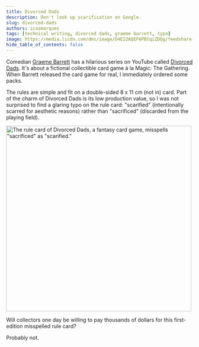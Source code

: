 ```yaml
---
title: Divorced Dads
description: Don't look up scarification on Google.
slug: divorced-dads
authors: icasmarques
tags: [technical writing, divorced dads, graeme barrett, typo]
image: https://media.licdn.com/dms/image/D4E22AQEF6PBtqiZDQg/feedshare-shrink_800/0/1716309923158?e=1720051200&v=beta&t=aQV4PDgsxaTBWd5oYc8YCK6WsbNC1D6U0KJZSrAawV0
hide_table_of_contents: false
---
```


Comedian [Graeme Barrett](https://www.youtube.com/@AudioOpera) has a hilarious series on YouTube called [Divorced Dads](https://divorceddads.shop/). It's about a fictional collectible card game à la Magic: The Gathering. When Barrett released the card game for real, I immediately ordered some packs.

The rules are simple and fit on a double-sided 8 x 11 cm (not in) card. Part of the charm of Divorced Dads is its low production value, so I was not surprised to find a glaring typo on the rule card: "scarified" (intentionally scarred for aesthetic reasons) rather than "sacrificed" (discarded from the playing field).

<img src="https://media.licdn.com/dms/image/D4E22AQEF6PBtqiZDQg/feedshare-shrink_800/0/1716309923158?e=1720051200&v=beta&t=aQV4PDgsxaTBWd5oYc8YCK6WsbNC1D6U0KJZSrAawV0" alt='The rule card of Divorced Dads, a fantasy card game, misspells "sacrificed" as "scarified."' width="500" height ="auto"></img>

Will collectors one day be willing to pay thousands of dollars for this first-edition misspelled rule card?

Probably not.

